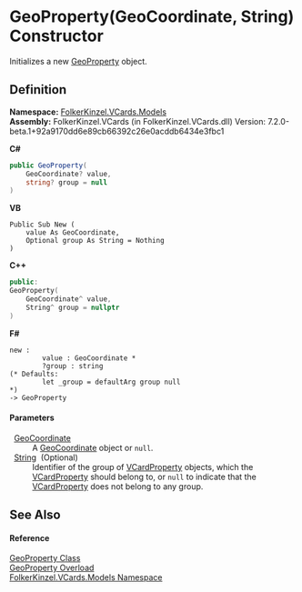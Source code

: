 # GeoProperty(GeoCoordinate, String) Constructor


Initializes a new <a href="cebf2b25-a331-1126-b40d-697dc18dcb72.md">GeoProperty</a> object.



## Definition
**Namespace:** <a href="10623553-9342-5b8f-9df4-6e7d1075f3df.md">FolkerKinzel.VCards.Models</a>  
**Assembly:** FolkerKinzel.VCards (in FolkerKinzel.VCards.dll) Version: 7.2.0-beta.1+92a9170dd6e89cb66392c26e0acddb6434e3fbc1

**C#**
``` C#
public GeoProperty(
	GeoCoordinate? value,
	string? group = null
)
```
**VB**
``` VB
Public Sub New ( 
	value As GeoCoordinate,
	Optional group As String = Nothing
)
```
**C++**
``` C++
public:
GeoProperty(
	GeoCoordinate^ value, 
	String^ group = nullptr
)
```
**F#**
``` F#
new : 
        value : GeoCoordinate * 
        ?group : string 
(* Defaults:
        let _group = defaultArg group null
*)
-> GeoProperty
```



#### Parameters
<dl><dt>  <a href="b5bf71bf-3cb4-c1a6-4a89-904c085dd7f3.md">GeoCoordinate</a></dt><dd>A <a href="b5bf71bf-3cb4-c1a6-4a89-904c085dd7f3.md">GeoCoordinate</a> object or <code>null</code>.</dd><dt>  <a href="https://learn.microsoft.com/dotnet/api/system.string" target="_blank" rel="noopener noreferrer">String</a>  (Optional)</dt><dd>Identifier of the group of <a href="e1395eb9-792c-c4d8-ee22-97939a91c58e.md">VCardProperty</a> objects, which the <a href="e1395eb9-792c-c4d8-ee22-97939a91c58e.md">VCardProperty</a> should belong to, or <code>null</code> to indicate that the <a href="e1395eb9-792c-c4d8-ee22-97939a91c58e.md">VCardProperty</a> does not belong to any group.</dd></dl>

## See Also


#### Reference
<a href="cebf2b25-a331-1126-b40d-697dc18dcb72.md">GeoProperty Class</a>  
<a href="f4656e22-6ac6-5eaa-200f-dfd7e0068f6c.md">GeoProperty Overload</a>  
<a href="10623553-9342-5b8f-9df4-6e7d1075f3df.md">FolkerKinzel.VCards.Models Namespace</a>  
